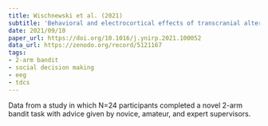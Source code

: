 ```yaml
---
title: Wischnewski et al. (2021)
subtitle: 'Behavioral and electrocortical effects of transcranial alternating current stimulation during advice-guided decision-making'
date: 2021/09/10
paper_url: https://doi.org/10.1016/j.ynirp.2021.100052
data_url: https://zenodo.org/record/5121167
tags:
- 2-arm bandit
- social decision making
- eeg
- tdcs
---
```


Data from a study in which N=24 participants completed a novel 2-arm bandit task with advice given by novice, amateur, and expert supervisors.
